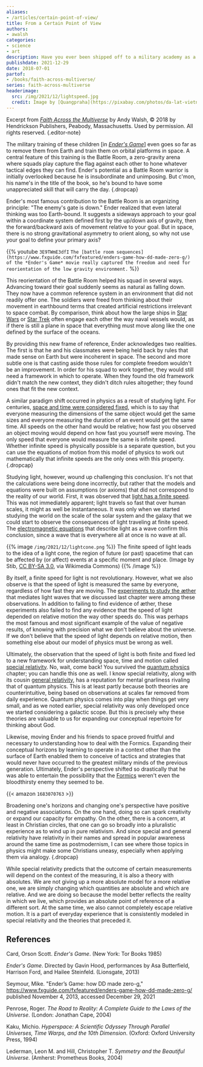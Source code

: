 ```yaml
---
aliases:
- /articles/certain-point-of-view/
title: From a Certain Point of View
authors:
- awalsh
categories:
- science
- art
description: Have you ever been shipped off to a military academy as a preteen, only to find it's an orbital platform with low gravity? How do you find a frame of reference to orient to those new surroundings?
publishdate: 2021-12-29
date: 2018-07-01
partof:
- /books/faith-across-multiverse/
series: faith-across-multiverse
headerimage:
  src: /img/2021/12/lightspeed.jpg
  credit: Image by [Quangpraha](https://pixabay.com/photos/da-lat-vietnam-street-car-mountain-4136346/)
---
```

Excerpt from [*Faith Across the Multiverse*](https://www.amazon.com/Faith-Across-Multiverse-Parables-Science/dp/1683070763/) by Andy Walsh, &copy; 2018 by Hendrickson Publishers, Peabody, Massachusetts. Used by permission. All rights reserved.
{.editor-note}

The military training of these children [in [*Ender's Game*](https://www.amazon.com/Enders-Game-Ender-Quintet-1/dp/1250773024/)] even goes so far as to remove them from Earth and train them on orbital platforms in space. A central feature of this training is the Battle Room, a zero-gravity arena where squads play capture the flag against each other to hone whatever tactical edges they can find. Ender's potential as a Battle Room warrior is initially overlooked because he is insubordinate and unimposing. But c'mon, his name's in the title of the book, so he's bound to have some unappreciated skill that will carry the day.
{.dropcap}

Ender's most famous contribution to the Battle Room is an organizing principle: "The enemy's gate is down." Ender realized that even lateral thinking was too Earth-bound. It suggests a sideways approach to your goal within a coordinate system defined first by the up/down axis of gravity, then the forward/backward axis of movement relative to your goal. But in space, there is no strong gravitational asymmetry to orient along, so why not use your goal to define your primary axis?

{{% youtube `3E9TWmE3dfI`  `The [battle room sequences](https://www.fxguide.com/fxfeatured/enders-game-how-dd-made-zero-g/) of the *Ender's Game* movie really captured the freedom and need for reorientation of the low gravity environment.` %}}

This reorientation of the Battle Room helped his squad in several ways. Advancing toward their goal suddenly seems as natural as falling down. They now have a common reference system in an environment that did not readily offer one. The soldiers were freed from thinking about their movement in earthbound terms that created artificial restrictions irrelevant to space combat. By comparison, think about how the large ships in [Star Wars](https://starwars.fandom.com/wiki/Imperial_I-class_Star_Destroyer) or [Star Trek](https://memory-alpha.fandom.com/wiki/USS_Enterprise_(NCC-1701)) often engage each other the way naval vessels would, as if there is still a plane in space that everything must move along like the one defined by the surface of the oceans.

By providing this new frame of reference, Ender acknowledges two realities. The first is that he and his classmates were being held back by rules that made sense on Earth but were incoherent in space. The second and more subtle one is that casting aside those rules for complete freedom wouldn't be an improvement. In order for his squad to work together, they would still need a framework in which to operate. When they found the old framework didn't match the new context, they didn't ditch rules altogether; they found ones that fit the new context.

A similar paradigm shift occurred in physics as a result of studying light. For centuries, [space and time were considered fixed](https://en.wikipedia.org/wiki/Absolute_space_and_time), which is to say that everyone measuring the dimensions of the same object would get the same sizes and everyone measuring the duration of an event would get the same time. All speeds on the other hand would be relative; how fast you observed an object moving would depend on how fast you yourself were moving. The only speed that everyone would measure the same is infinite speed. Whether infinite speed is physically possible is a separate question, but you can use the equations of motion from this model of physics to work out mathematically that infinite speeds are the only ones with this property.
{.dropcap}

Studying light, however, wound up challenging this conclusion. It's not that the calculations were being done incorrectly, but rather that the models and equations were built on assumptions (or axioms) that did not correspond to the reality of our world. First, it was observed that [light has a finite speed](https://en.wikipedia.org/wiki/Speed_of_light#Measurement). This was not immediately apparent; light travels so fast that over human scales, it might as well be instantaneous. It was only when we started studying the world on the scale of the solar system and the galaxy that we could start to observe the consequences of light traveling at finite speed. The [electromagnetic equations](https://en.wikipedia.org/wiki/Electromagnetic_wave_equation) that describe light as a wave confirm this conclusion, since a wave that is everywhere all at once is no wave at all.

{{% image `/img/2021/12/lightcone.png` %}}
The finite speed of light leads to the idea of a light cone, the region of future (or past) spacetime that can be affected by (or affect) events at a specific moment and place. (Image by Stib, [CC BY-SA 3.0](http://creativecommons.org/licenses/by-sa/3.0/), via Wikimedia Commons)
{{% /image %}}

By itself, a finite speed for light is not revolutionary. However, what we also observe is that the speed of light is measured the same by everyone, regardless of how fast they are moving. The [experiments to study the æther](https://en.wikipedia.org/wiki/Michelson%E2%80%93Morley_experiment) that mediates light waves that we discussed last chapter were among these observations. In addition to failing to find evidence of æther, these experiments also failed to find any evidence that the speed of light depended on relative motion the way other speeds do. This was perhaps the most famous and most significant example of the value of negative results, of knowing with precision what we don't believe about the universe. If we don't believe that the speed of light depends on relative motion, then something else about our model of physics must be wrong as well.

Ultimately, the observation that the speed of light is both finite and fixed led to a new framework for understanding space, time and motion called [special relativity](https://en.wikipedia.org/wiki/Special_relativity). No, wait, come back! You survived the [quantum physics](https://en.wikipedia.org/wiki/Quantum_mechanics) chapter; you can handle this one as well. I know special relativity, along with its cousin [general relativity](https://en.wikipedia.org/wiki/General_relativity), has a reputation for mental gnarliness rivaling that of quantum physics. This is at least partly because both theories are counterintuitive, being based on observations at scales far removed from daily experience. Quantum physics comes into play when things get very small, and as we noted earlier, special relativity was only developed once we started considering a galactic scope. But this is precisely why these theories are valuable to us for expanding our conceptual repertoire for thinking about God.

Likewise, moving Ender and his friends to space proved fruitful and necessary to understanding how to deal with the Formics. Expanding their conceptual horizons by learning to operate in a context other than the surface of Earth enabled them to conceive of tactics and strategies that would never have occurred to the greatest military minds of the previous generation. Ultimately, Ender's perspective shifted so drastically that he was able to entertain the possibility that the [Formics](https://enderverse.fandom.com/wiki/Formics) weren't even the bloodthirsty enemy they seemed to be.

{{< amazon `1683070763` >}}

Broadening one's horizons and changing one's perspective have positive and negative associations. On the one hand, doing so can spark creativity or expand our capacity for empathy. On the other, there is a concern, at least in Christian circles, that one can go so broadly into a pluralistic experience as to wind up in pure relativism. And since special and general relativity have relativity in their names and spread in popular awareness around the same time as postmodernism, I can see where those topics in physics might make some Christians uneasy, especially when applying them via analogy.
{.dropcap}

While special relativity predicts that the outcome of certain measurements will depend on the context of the measuring, it is also a theory with absolutes. We are not giving up a more absolute model for a more relative one, we are simply changing which quantities are absolute and which are relative. And we are doing so because the model better reflects the reality in which we live, which provides an absolute point of reference of a different sort. At the same time, we also cannot completely escape relative motion. It is a part of everyday experience that is consistently modeled in special relativity and the theories that preceded it.

<div class=references>

## References

Card, Orson Scott. _Ender's Game_. (New York: Tor Books 1985)

_Ender's Game_. Directed by Gavin Hood, performances by Asa Butterfield, Harrison Ford, and Hailee Steinfeld. (Lionsgate, 2013)

Seymour, Mike. "Ender’s Game: how DD made zero-g," https://www.fxguide.com/fxfeatured/enders-game-how-dd-made-zero-g/ published November 4, 2013, accessed December 29, 2021

Penrose, Roger. _The Road to Reality: A Complete Guide to the Laws of the Universe_. (London: Jonathan Cape, 2004)

Kaku, Michio. _Hyperspace: A Scientific Odyssey Through Parallel Universes, Time Warps, and the 10th Dimension_. (Oxford: Oxford University Press, 1994)

Lederman, Leon M. and Hill, Christopher T. _Symmetry and the Beautiful Universe_. (Amherst: Prometheus Books, 2004)

</div>
